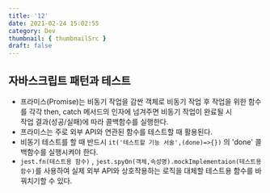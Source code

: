 ```yaml
---
title: '12'
date: 2021-02-24 15:02:55
category: Dev
thumbnail: { thumbnailSrc }
draft: false
---
```


## 자바스크립트 패턴과 테스트 
- 프라미스(Promise)는 비동기 작업을 감싼 객체로 비동기 작업 후 작업을 위한 함수를 각각 then, catch 메서드의 인자에 넘겨주면 비동기 작업이 완료될 시  
  작업 결과(성공/실패)에 따라 콜백함수를 실행한다. 
- 프라미스는 주로 외부 API와 연관된 함수를 테스트할 때 활용된다. 
- 비동기 테스트를 할 때 반드시 `it('테스트할 기능 서술',(done)=>{})` 의 'done' 콜백함수를 실행시켜야 한다. 
- `jest.fn(테스트용 함수)` , `jest.spyOn(객체,속성명).mockImplementaion(테스트용 함수)`를 사용하여 실제 외부 API와 상호작용하는 로직을 대체할 테스트용 함수를 바꿔치기할 수 있다. 
